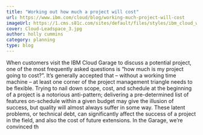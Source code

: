 ```yaml
---
title: "Working out how much a project will cost"
url: https://www.ibm.com/cloud/blog/working-much-project-will-cost
imageUrl: https://1.cms.s81c.com/sites/default/files/styles/ibm_cloud_wide_background/public/2019-01-18/Cloud-Leadspace_3.jpg?itok=uw-YSGvT
cover: Cloud-Leadspace_3.jpg
author: holly cummins
category: planning
type: blog
---
```


When customers visit the IBM Cloud Garage to discuss a potential project, one of the most frequently asked questions is “how much is my project going to cost?”. It’s generally accepted that – without a working time machine – at least one corner of the project management triangle needs to be flexible. Trying to nail down scope, cost, and schedule at the beginning of a project is a notorious anti-pattern; delivering a pre-determined list of features on-schedule within a given budget may give the illusion of success, but quality will almost always suffer in some way. These latent problems, or technical debt, can significantly affect the success of a project in the field, and also the cost of future extensions. In the Garage, we’re convinced th
